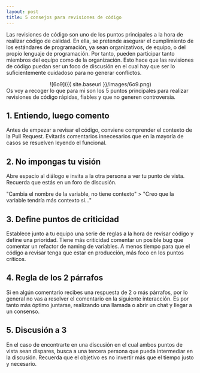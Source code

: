 ```yaml
---
layout: post
title: 5 consejos para revisiones de código
---
```


Las revisiones de código son uno de los puntos principales a la hora de realizar código de calidad. En ella, se pretende asegurar el cumplimiento de los estándares de programación, ya sean organizativos, de equipo, o del propio lenguaje de programación. Por tanto, pueden participar tanto miembros del equipo como de la organización. Esto hace que las revisiones de código puedan ser un foco de discusión en el cual hay que ser lo suficientemente cuidadoso para no generar conflictos.
<div align="center">
![6o9]({{ site.baseurl }}/images/6o9.png)
</div>
Os voy a recoger lo que para mi son los 5 puntos principales para realizar revisiones de código rápidas, fiables y que no generen controversia.

## 1. Entiendo, luego comento
Antes de empezar a revisar el código, conviene comprender el contexto de la Pull Request. Evitarás comentarios innecesarios que en la mayoría de casos se resuelven leyendo el funcional.

## 2. No impongas tu visión
Abre espacio al diálogo e invita a la otra persona a ver tu punto de vista. Recuerda que estás en un foro de discusión.

"Cambia el nombre de la variable, no tiene contexto" > "Creo que la variable tendría más contexto si..."

## 3. Define puntos de criticidad
Establece junto a tu equipo una serie de reglas a la hora de revisar código y define una prioridad. Tiene más criticidad comentar un posible bug que comentar un refactor de naming de variables. A menos tiempo para que el código a revisar tenga que estar en producción, más foco en los puntos críticos.

## 4. Regla de los 2 párrafos
Si en algún comentario recibes una respuesta de 2 o más párrafos, por lo general no vas a resolver el comentario en la siguiente interacción. Es por tanto más óptimo juntarse, realizando una llamada o abrir un chat y llegar a un consenso.

## 5. Discusión a 3
En el caso de encontrarte en una discusión en el cual ambos puntos de vista sean dispares, busca a una tercera persona que pueda intermediar en la discusión. Recuerda que el objetivo es no invertir más que el tiempo justo y necesario.